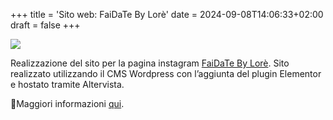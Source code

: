 +++
title = 'Sito web: FaiDaTe By Lorè'
date = 2024-09-08T14:06:33+02:00
draft = false
+++

![](../../images/projects/faidatebylore.png)

Realizzazione del sito per la pagina instagram [FaiDaTe By Lorè](https://www.instagram.com/faidatebylore/). Sito realizzato utilizzando il CMS Wordpress con l’aggiunta del plugin Elementor e hostato tramite Altervista.

📍Maggiori informazioni [qui](https://faidatebylore.altervista.org/).